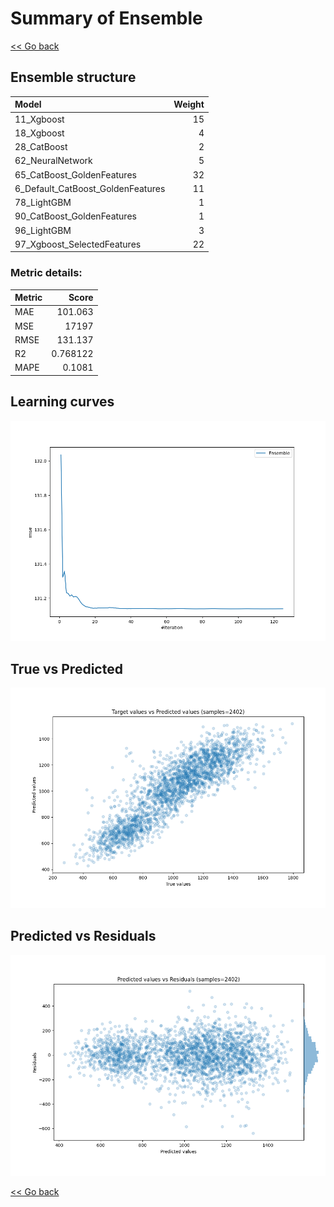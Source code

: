 # Summary of Ensemble

[<< Go back](../README.md)


## Ensemble structure
| Model                             |   Weight |
|:----------------------------------|---------:|
| 11_Xgboost                        |       15 |
| 18_Xgboost                        |        4 |
| 28_CatBoost                       |        2 |
| 62_NeuralNetwork                  |        5 |
| 65_CatBoost_GoldenFeatures        |       32 |
| 6_Default_CatBoost_GoldenFeatures |       11 |
| 78_LightGBM                       |        1 |
| 90_CatBoost_GoldenFeatures        |        1 |
| 96_LightGBM                       |        3 |
| 97_Xgboost_SelectedFeatures       |       22 |

### Metric details:
| Metric   |        Score |
|:---------|-------------:|
| MAE      |   101.063    |
| MSE      | 17197        |
| RMSE     |   131.137    |
| R2       |     0.768122 |
| MAPE     |     0.1081   |



## Learning curves
![Learning curves](learning_curves.png)
## True vs Predicted

![True vs Predicted](true_vs_predicted.png)


## Predicted vs Residuals

![Predicted vs Residuals](predicted_vs_residuals.png)



[<< Go back](../README.md)
